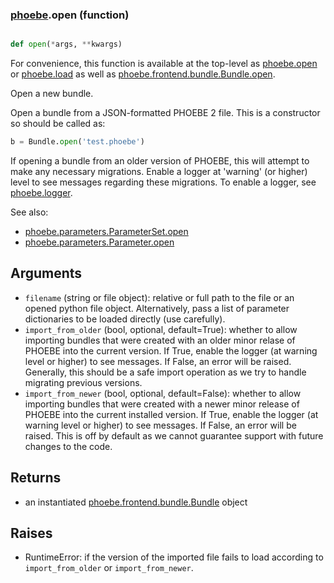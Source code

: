 ### [phoebe](phoebe.md).open (function)


```py

def open(*args, **kwargs)

```



For convenience, this function is available at the top-level as
[phoebe.open](phoebe.open.md) or [phoebe.load](phoebe.load.md) as well as
[phoebe.frontend.bundle.Bundle.open](phoebe.frontend.bundle.Bundle.open.md).

Open a new bundle.

Open a bundle from a JSON-formatted PHOEBE 2 file.
This is a constructor so should be called as:

```py
b = Bundle.open('test.phoebe')
```

If opening a bundle from an older version of PHOEBE, this will attempt
to make any necessary migrations.  Enable a logger at 'warning' (or higher)
level to see messages regarding these migrations.  To enable a logger,
see [phoebe.logger](phoebe.logger.md).

See also:
* [phoebe.parameters.ParameterSet.open](phoebe.parameters.ParameterSet.open.md)
* [phoebe.parameters.Parameter.open](phoebe.parameters.Parameter.open.md)

Arguments
----------
* `filename` (string or file object): relative or full path to the file
    or an opened python file object.  Alternatively, pass a list of
    parameter dictionaries to be loaded directly (use carefully).
* `import_from_older` (bool, optional, default=True): whether to allow
    importing bundles that were created with an older minor relase
    of PHOEBE into the current version.  If True, enable the logger
    (at warning level or higher) to see messages.  If False, an error will
    be raised.  Generally, this should be a safe import operation as we
    try to handle migrating previous versions.
* `import_from_newer` (bool, optional, default=False): whether to allow
    importing bundles that were created with a newer minor release
    of PHOEBE into the current installed version.  If True, enable the
    logger (at warning level or higher) to see messages.  If False, an
    error will be raised.  This is off by default as we cannot guarantee
    support with future changes to the code.

Returns
---------
* an instantiated [phoebe.frontend.bundle.Bundle](phoebe.frontend.bundle.Bundle.md) object

Raises
---------
* RuntimeError: if the version of the imported file fails to load according
    to `import_from_older` or `import_from_newer`.

